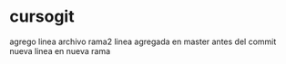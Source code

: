 # cursogit
agrego linea archivo rama2
linea agregada en master antes del commit
nueva linea en nueva rama